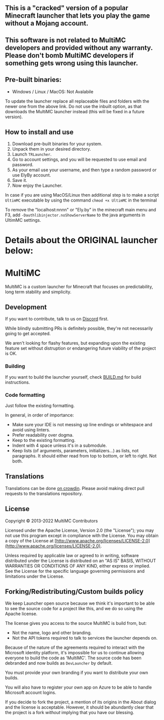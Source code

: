## **This is a "cracked" version of a popular Minecraft launcher that lets you play the game without a Mojang account.**

## This software is not related to MultiMC developers and provided without any warranty. Please don't bomb MultiMC developers if something gets wrong using this launcher.

## Pre-built binaries:
- Windows / Linux / MacOS: Not Avalabile

To update the launcher replace all replaceable files and folders with the newer one from the above link. Do not use the inbuilt option, as that downloads the MultiMC launcher instead (this will be fixed in a future version).

## How to install and use
1. Download pre-built binaries for your system.
2. Unpack them in your desired directory.
3. Launch `TRLauncher`.
4. Go to account settings, and you will be requested to use email and password.
5. As your email use your username, and then type a random password or use ElyBy account.
6. Save it.
7. Now enjoy the Launcher.

In case if you are using MacOS/Linux then additional step is to make a script `UltimMC` executable by using the command `chmod +x UltimMC` in the terminal

To remove the "localhost:nnnn" or "Ely.by" in the minecraft main menu and F3, add `-Dauthlibinjector.noShowServerName` to the java arguments in UltimMC settings.

# Details about the ORIGINAL launcher below:

MultiMC
=======

MultiMC is a custom launcher for Minecraft that focuses on predictability, long term stability and simplicity.

## Development
If you want to contribute, talk to us on [Discord](https://discord.gg/multimc) first.

While blindly submitting PRs is definitely possible, they're not necessarily going to get accepted.

We aren't looking for flashy features, but expanding upon the existing feature set without distruption or endangering future viability of the project is OK.

### Building
If you want to build the launcher yourself, check [BUILD.md](BUILD.md) for build instructions.

### Code formatting
Just follow the existing formatting.

In general, in order of importance:
* Make sure your IDE is not messing up line endings or whitespace and avoid using linters.
* Prefer readability over dogma.
* Keep to the existing formatting.
* Indent with 4 space unless it's in a submodule.
* Keep lists (of arguments, parameters, initializers...) as lists, not paragraphs. It should either read from top to bottom, or left to right. Not both.

## Translations
Translations can be done [on crowdin](https://translate.multimc.org). Please avoid making direct pull requests to the translations repository.

## License
Copyright &copy; 2013-2022 MultiMC Contributors

Licensed under the Apache License, Version 2.0 (the "License"); you may not use this program except in compliance with the License. You may obtain a copy of the License at [http://www.apache.org/licenses/LICENSE-2.0](http://www.apache.org/licenses/LICENSE-2.0).

Unless required by applicable law or agreed to in writing, software distributed under the License is distributed on an "AS IS" BASIS, WITHOUT WARRANTIES OR CONDITIONS OF ANY KIND, either express or implied. See the License for the specific language governing permissions and limitations under the License.

## Forking/Redistributing/Custom builds policy
We keep Launcher open source because we think it's important to be able to see the source code for a project like this, and we do so using the Apache license.

The license gives you access to the source MultiMC is build from, but:
- Not the name, logo and other branding.
- Not the API tokens required to talk to services the launcher depends on.

Because of the nature of the agreements required to interact with the Microsoft identity platform, it's impossible for us to continue allowing everyone to build the code as 'MultiMC'. The source code has been debranded and now builds as `DevLauncher` by default.

You must provide your own branding if you want to distribute your own builds.

You will also have to register your own app on Azure to be able to handle Microsoft account logins.

If you decide to fork the project, a mention of its origins in the About dialog and the license is acceptable. However, it should be abundantly clear that the project is a fork *without* implying that you have our blessing.
